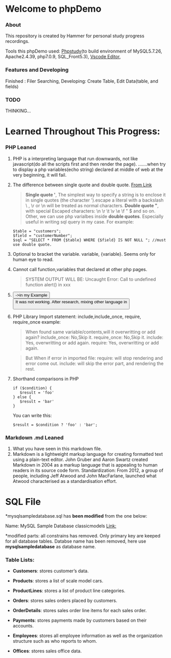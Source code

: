 # Welcome to phpDemo

### About
This repository is created by Hammer for personal study progress recordings.

Tools this phpDemo used: [Phpstudy](https://www.xp.cn/)(to build environment of MySQL5.7.26, Apache2.4.39, php7.0.9, SQL_Front5.3), [Vscode Editor](https://code.visualstudio.com/), 

### Features and Developing

Finished : Filer Searching, 
Developing: Create Table, Edit Data(table, and fields)

### TODO
THINKING...

# Learned Throughout This Progress:


### PHP Leaned
1. PHP is a interpreting language that run downwards, not like javascript(do all the scripts first and then render the page). .......when try to display a php variables(echo string) declared at middle of web at the very beginning, it will fail.

2. The difference between single quote and double quote. [From Link](https://www.php.net/manual/en/language.types.string.php#language.types.string.syntax.single)
   > **Single quote '**, The simplest way to specify a string is to enclose it in single quotes (the character ').escape a literal with a backslash \ , \r or \n will be treated as normal characters.
   > **Double quote "**, with special Escaped characters: \n \r \t \v \e \f \" \$	and so on. 
   Other, we can use php varialbes inside **double quotes**. Especially useful in writing sql query in my case.
   For example: 
   ```
   $table = "customers";
   $field = "customerNumber";
   $sql = "SELECT * FROM {$table} WHERE {$field} IS NOT NULL "; //must use double quote. 
   ```

3. Optional to bracket the variable. variable, {variable}. Seems only for human eye to read.

4. Cannot call function,variables that declared at other php pages.
   >SYSTEM OUTPUT WILL BE: Uncaught Error: Call to undefined function alert() in xxx

5. <button onclick="function()">->in my Example <button onclick="document.getElementById('targetidname').classList.add('AnotherClassName');"> It was not working. After research, mixing other language in 

6. PHP Library Import statement: include,include_once, require, require_once
example: <?php include "variables.php"?>
   >When found same variable/contents,will it overwritting or add again?
   >include_once: No,Skip it.
   >require_once: No,Skip it.
   >include: Yes, overwritting or add again.
    >require:  Yes, overwritting or add again.
    
    >But When if error in imported file:
    >require: will stop rendering and error come out. 
    >include: will skip the error part, and rendering the rest.

7. Shorthand comparisons in PHP
     ```
    if ($condition) {
        $result = 'foo' 
    } else {
        $result = 'bar'
    }
    ```
    You can write this:
    ```
    $result = $condition ? 'foo' : 'bar';
    ```

   
   
   
   
### Markdown .md Leaned
   1. What you have seen in this markdown file.
   2. Markdown is a lightweight markup language for creating formatted text using a plain-text editor. John Gruber and Aaron Swartz created Markdown in 2004 as a markup language that is appealing to human readers in its source code form. Standardization: From 2012, a group of people, including Jeff Atwood and John MacFarlane, launched what Atwood characterised as a standardisation effort.
   
   
   
   
   
# SQL File
*mysqlsampledatabase.sql has **been modified** from the one below:

Name: MySQL Sample Database classicmodels
[Link:](http://www.mysqltutorial.org/mysql-sample-database.aspx)

*modified parts: all constrains has removed. Only primary key are keeped for all database tables. Databse name has been removed, here use **mysqlsampledatabase** as database name.

### Table Lists:

- **Customers**: stores customer’s data.

- **Products**: stores a list of scale model cars.

- **ProductLines**: stores a list of product line categories.

- **Orders**: stores sales orders placed by customers.

- **OrderDetails**: stores sales order line items for each sales order.

- **Payments**: stores payments made by customers based on their accounts.

- **Employees**: stores all employee information as well as the organization structure such as who reports to whom.

- **Offices**: stores sales office data.

